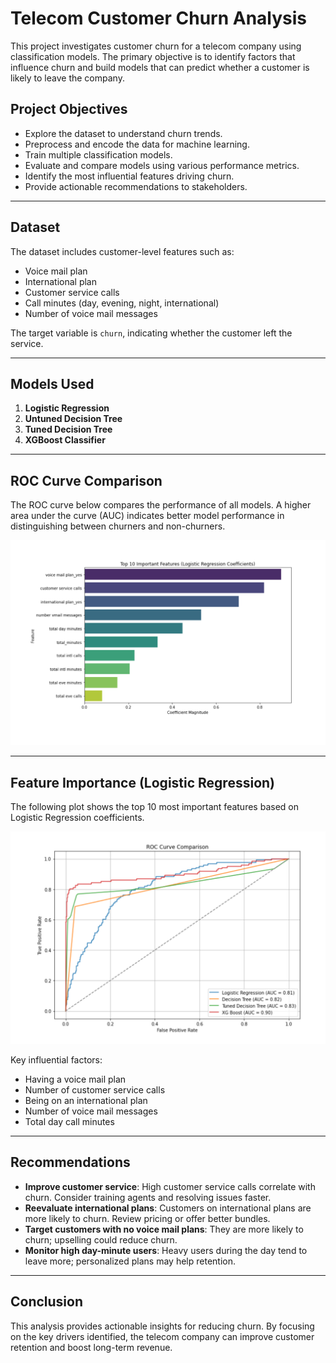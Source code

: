 # Telecom Customer Churn Analysis

This project investigates customer churn for a telecom company using classification models. The primary objective is to identify factors that influence churn and build models that can predict whether a customer is likely to leave the company.

## Project Objectives

- Explore the dataset to understand churn trends.
- Preprocess and encode the data for machine learning.
- Train multiple classification models.
- Evaluate and compare models using various performance metrics.
- Identify the most influential features driving churn.
- Provide actionable recommendations to stakeholders.

---

## Dataset

The dataset includes customer-level features such as:

- Voice mail plan
- International plan
- Customer service calls
- Call minutes (day, evening, night, international)
- Number of voice mail messages

The target variable is `churn`, indicating whether the customer left the service.

---

## Models Used

1. **Logistic Regression**
2. **Untuned Decision Tree**
3. **Tuned Decision Tree**
4. **XGBoost Classifier**

---

## ROC Curve Comparison

The ROC curve below compares the performance of all models. A higher area under the curve (AUC) indicates better model performance in distinguishing between churners and non-churners.

![ROC Curve Comparison](images/features.png)

---

## Feature Importance (Logistic Regression)

The following plot shows the top 10 most important features based on Logistic Regression coefficients.

![Feature Importance](images/ROC.png)

Key influential factors:

- Having a voice mail plan
- Number of customer service calls
- Being on an international plan
- Number of voice mail messages
- Total day call minutes

---

## Recommendations

- **Improve customer service**: High customer service calls correlate with churn. Consider training agents and resolving issues faster.
- **Reevaluate international plans**: Customers on international plans are more likely to churn. Review pricing or offer better bundles.
- **Target customers with no voice mail plans**: They are more likely to churn; upselling could reduce churn.
- **Monitor high day-minute users**: Heavy users during the day tend to leave more; personalized plans may help retention.

---

## Conclusion

This analysis provides actionable insights for reducing churn. By focusing on the key drivers identified, the telecom company can improve customer retention and boost long-term revenue.
